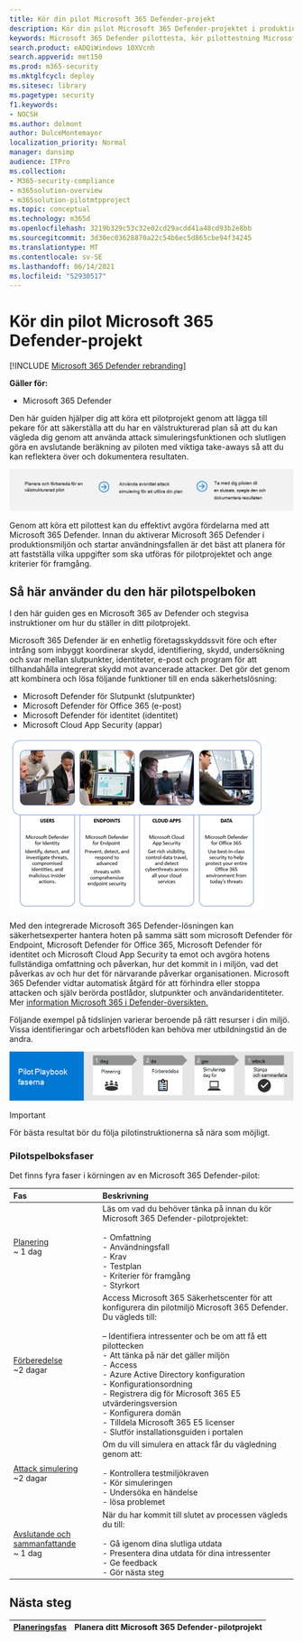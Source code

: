```yaml
---
title: Kör din pilot Microsoft 365 Defender-projekt
description: Kör din pilot Microsoft 365 Defender-projektet i produktionen för att effektivt avgöra vilka fördelar och införande Microsoft 365 Defender.
keywords: Microsoft 365 Defender pilottesta, kör pilottestning Microsoft 365 Defender-projekt, utvärdera Microsoft 365 Defender i produktion, Microsoft 365 Defender-pilotprojekt, cybersäkerhet, avancerade beständiga hot, företagssäkerhet, enheter, enheter, identitet, användare, data, program, incidenter, automatiserad undersökning och åtgärd, avancerad sökning
search.product: eADQiWindows 10XVcnh
search.appverid: met150
ms.prod: m365-security
ms.mktglfcycl: deploy
ms.sitesec: library
ms.pagetype: security
f1.keywords:
- NOCSH
ms.author: dolmont
author: DulceMontemayor
localization_priority: Normal
manager: dansimp
audience: ITPro
ms.collection:
- M365-security-compliance
- m365solution-overview
- m365solution-pilotmtpproject
ms.topic: conceptual
ms.technology: m365d
ms.openlocfilehash: 3219b329c53c32e02cd29acdd41a48cd93b2e8bb
ms.sourcegitcommit: 3d30ec03628870a22c54b6ec5d865cbe94f34245
ms.translationtype: MT
ms.contentlocale: sv-SE
ms.lasthandoff: 06/14/2021
ms.locfileid: "52930517"
---
```

# <a name="run-your-pilot-microsoft-365-defender-project"></a>Kör din pilot Microsoft 365 Defender-projekt 

[!INCLUDE [Microsoft 365 Defender rebranding](../includes/microsoft-defender.md)]


**Gäller för:**
- Microsoft 365 Defender


Den här guiden hjälper dig att köra ett pilotprojekt genom att lägga till pekare för att säkerställa att du har en välstrukturerad plan så att du kan vägleda dig genom att använda attack simuleringsfunktionen och slutligen göra en avslutande beräkning av piloten med viktiga take-aways så att du kan reflektera över och dokumentera resultaten.

![Faser i körning av en Microsoft 365 Defender-pilot](../../media/pilotphases.png)


Genom att köra ett pilottest kan du effektivt avgöra fördelarna med att Microsoft 365 Defender. Innan du aktiverar Microsoft 365 Defender i produktionsmiljön och startar användningsfallen är det bäst att planera för att fastställa vilka uppgifter som ska utföras för pilotprojektet och ange kriterier för framgång. 


## <a name="how-to-use-this-pilot-playbook"></a>Så här använder du den här pilotspelboken

I den här guiden ges en Microsoft 365 av Defender och stegvisa instruktioner om hur du ställer in ditt pilotprojekt. 

Microsoft 365 Defender är en enhetlig företagsskyddssvit före och efter intrång som inbyggt koordinerar skydd, identifiering, skydd, undersökning och svar mellan slutpunkter, identiteter, e-post och program för att tillhandahålla integrerat skydd mot avancerade attacker. Det gör det genom att kombinera och lösa följande funktioner till en enda säkerhetslösning:
  - Microsoft Defender för Slutpunkt (slutpunkter)
  - Microsoft Defender för Office 365 (e-post) 
  - Microsoft Defender för identitet (identitet) 
  - Microsoft Cloud App Security (appar)

![Bild of_Microsoft 365 Defender-lösning för användare, Microsoft Defender för identitet, för slutpunkter Microsoft Defender för slutpunkt, för molnappar, Microsoft Cloud App Security och för data, Microsoft Defender för Office 365](../../media/mtp/m365pillars.png)

Med den integrerade Microsoft 365 Defender-lösningen kan säkerhetsexperter hantera hoten på samma sätt som microsoft Defender för Endpoint, Microsoft Defender för Office 365, Microsoft Defender för identitet och Microsoft Cloud App Security ta emot och avgöra hotens fullständiga omfattning och påverkan, hur det kommit in i miljön, vad det påverkas av och hur det för närvarande påverkar organisationen. Microsoft 365 Defender vidtar automatisk åtgärd för att förhindra eller stoppa attacken och själv berörda postlådor, slutpunkter och användaridentiteter. Mer [information Microsoft 365 i Defender-översikten.](microsoft-365-defender.md)



Följande exempel på tidslinjen varierar beroende på rätt resurser i din miljö. Vissa identifieringar och arbetsflöden kan behöva mer utbildningstid än de andra.

![Exempel på tidslinje i att köra en Microsoft 365 Defender-pilot](../../media/phase-diagrams/pilot-phases.png)

>[!IMPORTANT]
>För bästa resultat bör du följa pilotinstruktionerna så nära som möjligt.


### <a name="pilot-playbook-phases"></a>Pilotspelboksfaser 

Det finns fyra faser i körningen av en Microsoft 365 Defender-pilot:

|Fas | Beskrivning | 
|:-------|:-----|
| [Planering](m365d-pilot-plan.md)<br> ~ 1 dag| Läs om vad du behöver tänka på innan du kör Microsoft 365 Defender-pilotprojektet: <br><br>- Omfattning <br> - Användningsfall <br>- Krav <br>- Testplan <br> - Kriterier för framgång <br> - Styrkort 
| [Förberedelse](m365d-evaluation.md) <br>~2 dagar|  Access Microsoft 365 Säkerhetscenter för att konfigurera din pilotmiljö Microsoft 365 Defender. Du vägleds till:<br><br>– Identifiera intressenter och be om att få ett pilottecken <br> - Att tänka på när det gäller miljön <br>- Access <br>- Azure Active Directory konfiguration <br> - Konfigurationsordning <br> - Registrera dig för Microsoft 365 E5 utvärderingsversion <br> - Konfigurera domän <br>- Tilldela Microsoft 365 E5 licenser <br> - Slutför installationsguiden i portalen|
| [Attack simulering](m365d-pilot-simulate.md) <br>~2 dagar| Om du vill simulera en attack får du vägledning genom att:<br><br>- Kontrollera testmiljökraven <br>- Kör simuleringen <br>- Undersöka en händelse <br>- lösa problemet 
| [Avslutande och sammanfattande](m365d-pilot-close.md) <br>~ 1 dag| När du har kommit till slutet av processen vägleds du till:<br><br>- Gå igenom dina slutliga utdata<br>- Presentera dina utdata för dina intressenter <br>- Ge feedback <br>- Gör nästa steg 

## <a name="next-step"></a>Nästa steg
|[Planeringsfas](m365d-pilot-plan.md) | Planera ditt Microsoft 365 Defender-pilotprojekt 
|:-------|:-----|
